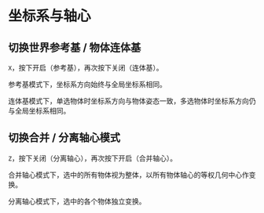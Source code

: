 # 坐标系与轴心

## 切换世界参考基 / 物体连体基

`X`，按下开启（参考基），再次按下关闭（连体基）。

参考基模式下，坐标系方向始终与全局坐标系相同。

连体基模式下，单选物体时坐标系方向与物体姿态一致，多选物体时坐标系方向仍与全局坐标系相同。

## 切换合并 / 分离轴心模式

`Z`，按下关闭（分离轴心），再次按下开启（合并轴心）。

合并轴心模式下，选中的所有物体视为整体，以所有物体轴心的等权几何中心作变换。

分离轴心模式下，选中的各个物体独立变换。
